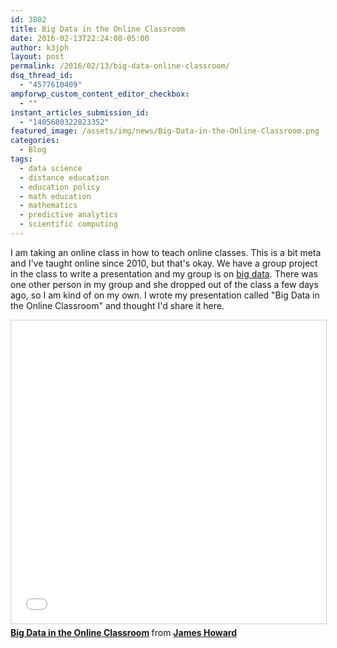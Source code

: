 ```yaml
---
id: 3802
title: Big Data in the Online Classroom
date: 2016-02-13T22:24:08-05:00
author: k3jph
layout: post
permalink: /2016/02/13/big-data-online-classroom/
dsq_thread_id:
  - "4577610409"
ampforwp_custom_content_editor_checkbox:
  - ""
instant_articles_submission_id:
  - "1405680322823352"
featured_image: /assets/img/news/Big-Data-in-the-Online-Classroom.png
categories:
  - Blog
tags:
  - data science
  - distance education
  - education policy
  - math education
  - mathematics
  - predictive analytics
  - scientific computing
---
```

I am taking an online class in how to teach online classes.  This is a bit meta and I've taught online since 2010, but that's okay.  We have a group project in the class to write a presentation and my group is on [big data](/scholarship).  There was one other person in my group and she dropped out of the class a few days ago, so I am kind of on my own.  I wrote my presentation called "Big Data in the Online Classroom" and thought I'd share it here.

<iframe src="//www.slideshare.net/slideshow/embed_code/key/waERDlcIoD07Wv" width="595" height="485" frameborder="0" marginwidth="0" marginheight="0" scrolling="no" style="border:1px solid #CCC; border-width:1px; margin-bottom:5px; max-width: 100%;" allowfullscreen> </iframe> <div style="margin-bottom:5px"> <strong> <a href="//www.slideshare.net/jameshoward/big-data-in-the-online-classroom" title="Big Data in the Online Classroom" target="_blank">Big Data in the Online Classroom</a> </strong> from <strong><a href="https://www.slideshare.net/jameshoward" target="_blank">James Howard</a></strong> </div>
